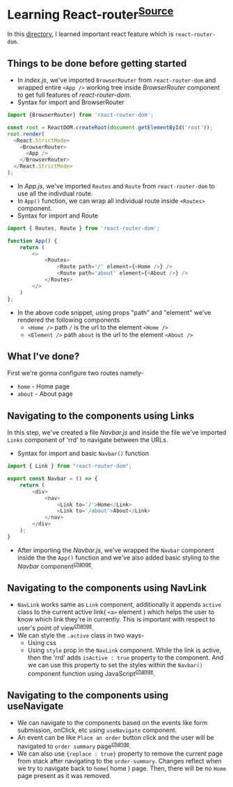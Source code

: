 # Learning React-router<sup>[Source](https://reactrouter.com/en/main)</sup>
In this [directory](https://github.com/harshrajhrj/react-grasp/tree/react-router), I learned important react feature which is `react-router-dom`.
## Things to be done before getting started
* In *index.js*, we've imported `BrowserRouter` from `react-router-dom` and wrapped entire `<App />` working tree inside *BrowserRouter* component to get full features of *react-router-dom*.
* Syntax for import and BrowserRouter
```javascript
import {BrowserRouter} from 'react-router-dom';

const root = ReactDOM.createRoot(document.getElementById('root'));
root.render(
  <React.StrictMode>
    <BrowserRouter>
      <App />
    </BrowserRouter>
  </React.StrictMode>
);
```
* In *App.js*, we've imported `Routes` and `Route` from `react-router-dom` to use all the indivdual route.
* In `App()` function, we can wrap all individual route inside `<Routes>` component.
* Syntax for import and Route
```javascript
import { Routes, Route } from 'react-router-dom';

function App() {
    return (
        <>
            <Routes>
                <Route path='/' element={<Home />} />
                <Route path='about' element={<About />} />
            </Routes>
        </>
    )
};
```
* In the above code snippet, using props "path" and "element" we've rendered the following components
    + `<Home />` path `/` is the url to the element `<Home />`
    + `<Element />` path `about` is the url to the element `<About />`
## What I've done?
First we're gonna configure two routes namely-
+ `home` - Home page
+ `about` - About page
## Navigating to the components using Links
In this step, we've created a file *Navbar.js* and inside the file we've imported `Links` component of 'rrd' to navigate between the URLs.
* Syntax for import and basic `Navbar()` function
```javascript
import { Link } from "react-router-dom";

export const Navbar = () => {
    return (
        <div>
            <nav>
                <Link to='/'>Home</Link>
                <Link to='/about'>About</Link>
            </nav>
        </div>
    );
}
```
* After importing the *Navbar.js*, we've wrapped the `Navbar` component inside the the `App()` function and we've also added basic styling to the *Navbar* component<sup>[change](https://github.com/harshrajhrj/react-grasp/blob/f4c5273806766a9cbc212600498895b90b7a1e18/src/App.js#L10)</sup>.
## Navigating to the components using NavLink
* `NavLink` works same as `Link` component, additionally it appends `active` class to the current active link( `<a>` element ) which helps the user to know which link they're in currently. This is important with respect to user's point of view<sup>[change](https://github.com/harshrajhrj/react-grasp/blob/ccd1be5485cfff03dc4f0f882167ac765378369a/src/components/Navbar.js#L7)</sup>.
* We can style the `.active` class in two ways-
    + Using css
    + Using `style` prop in the `NavLink` component. While the link is active, then the 'rrd' adds `isActive : true` property to the component. And we can use this property to set the styles within the `Navbar()` component function using JavaScript<sup>[change](https://github.com/harshrajhrj/react-grasp/blob/f706fb175b01978fd742fe987e229b81f1db1c30/src/components/Navbar.js#L4)</sup>.
## Navigating to the components using useNavigate
* We can navigate to the components based on the events like form submission, onClick, etc using `useNavigate` component.
* An event can be like `Place an order` button click and the user will be navigated to `order summary` page<sup>[change](https://github.com/harshrajhrj/react-grasp/blob/80935efbf514a060ee2cb48362aa80e4ffb21a8e/src/components/Home.js#L8)</sup>.
* We can also use `{replace : true}` property to remove the current page from stack after navigating to the `order-summary`. Changes reflect when we try to navigate back to `home`( home ) page. Then, there will be no `Home` page present as it was removed. 